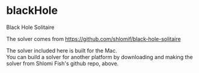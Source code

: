 # blackHole
Black Hole Solitaire

The solver comes from 
https://github.com/shlomif/black-hole-solitaire

The solver included here is built for the Mac.  
You can build a solver for another platform by 
downloading and making the solver from Shlomi
Fish's github repo, above.
